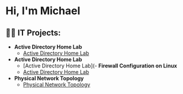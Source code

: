 <h1>Hi, I'm Michael <br/>
  
<h2>👨‍💻 IT Projects:</h2>

- <b>Active Directory Home Lab </b>
  - [Active Directory Home Lab](https://github.com/michaelforsythe1/Active-Directory-Lab)
- <b>Active Directory Home Lab </b>
  - [Active Directory Home Lab](- <b>Firewall Configuration on Linux </b>
  - [Active Directory Home Lab](https://github.com/michaelforsythe1/Firewall-configuration-on-Linux)
- <b>Physical Network Topology</b>
  - [Physical Network Topology](https://github.com/michaelforsythe1/Physical-Network-Topology)
